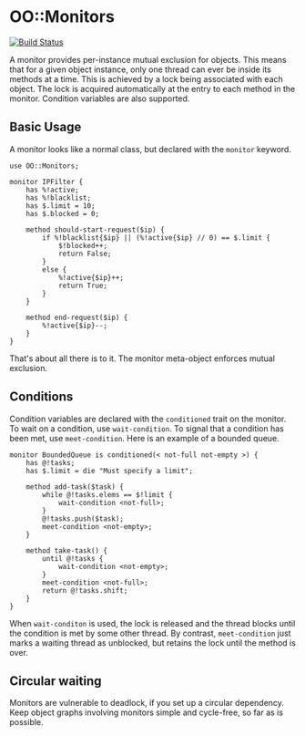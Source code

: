 # OO::Monitors

[![Build Status](https://travis-ci.org/jnthn/oo-monitors.svg?branch=master)](https://travis-ci.org/jnthn/oo-monitors)

A monitor provides per-instance mutual exclusion for objects. This means that
for a given object instance, only one thread can ever be inside its methods at
a time. This is achieved by a lock being associated with each object. The lock
is acquired automatically at the entry to each method in the monitor. Condition
variables are also supported.

## Basic Usage

A monitor looks like a normal class, but declared with the `monitor` keyword.

    use OO::Monitors;
    
    monitor IPFilter {
        has %!active;
        has %!blacklist; 
        has $.limit = 10;
        has $.blocked = 0;
        
        method should-start-request($ip) {
            if %!blacklist{$ip} || (%!active{$ip} // 0) == $.limit {
                $!blocked++;
                return False;
            }
            else {
                %!active{$ip}++;
                return True;
            }
        }
        
        method end-request($ip) {
            %!active{$ip}--;
        }
    }

That's about all there is to it. The monitor meta-object enforces mutual
exclusion.

## Conditions

Condition variables are declared with the `conditioned` trait on the monitor.
To wait on a condition, use `wait-condition`. To signal that a condition has
been met, use `meet-condition`. Here is an example of a bounded queue.

    monitor BoundedQueue is conditioned(< not-full not-empty >) {
        has @!tasks;
        has $.limit = die "Must specify a limit";
        
        method add-task($task) {
            while @!tasks.elems == $!limit {
                wait-condition <not-full>;
            }
            @!tasks.push($task);
            meet-condition <not-empty>;
        }

        method take-task() {
            until @!tasks {
                wait-condition <not-empty>;
            }
            meet-condition <not-full>;
            return @!tasks.shift;
        }
    }

When `wait-conditon` is used, the lock is released and the thread blocks until
the condition is met by some other thread. By contrast, `meet-condition` just
marks a waiting thread as unblocked, but retains the lock until the method
is over.

## Circular waiting

Monitors are vulnerable to deadlock, if you set up a circular dependency. Keep
object graphs involving monitors simple and cycle-free, so far as is possible.
